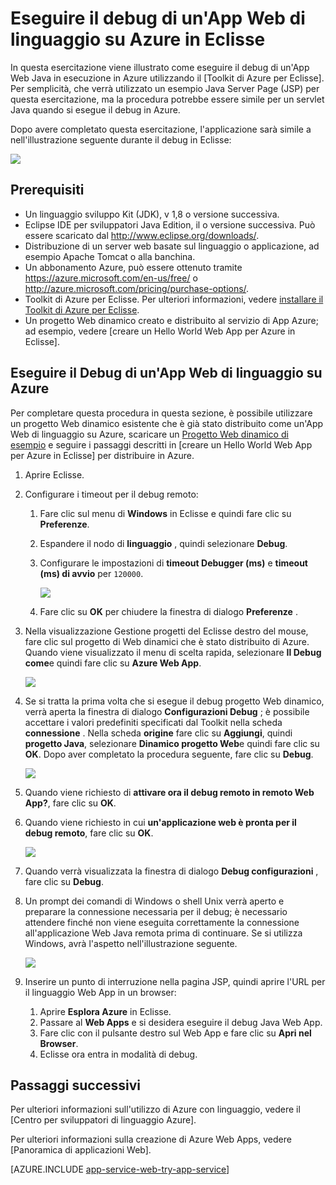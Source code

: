 <properties 
    pageTitle="Eseguire il debug di un'App Web di linguaggio su Azure in Eclisse | Microsoft Azure" 
    description="In questa esercitazione viene illustrato come utilizzare il Toolkit di Azure per Eclisse per il debug di un'App Web Java in esecuzione in Azure." 
    services="app-service\web" 
    documentationCenter="java" 
    authors="selvasingh" 
    manager="wpickett" 
    editor=""/>

<tags 
    ms.service="app-service-web" 
    ms.workload="web" 
    ms.tgt_pltfrm="na" 
    ms.devlang="Java" 
    ms.topic="article" 
    ms.date="09/20/2016" 
    ms.author="asirveda;robmcm"/>

# <a name="debug-a-java-web-app-on-azure-in-eclipse"></a>Eseguire il debug di un'App Web di linguaggio su Azure in Eclisse

In questa esercitazione viene illustrato come eseguire il debug di un'App Web Java in esecuzione in Azure utilizzando il [Toolkit di Azure per Eclisse]. Per semplicità, che verrà utilizzato un esempio Java Server Page (JSP) per questa esercitazione, ma la procedura potrebbe essere simile per un servlet Java quando si esegue il debug in Azure.

Dopo avere completato questa esercitazione, l'applicazione sarà simile a nell'illustrazione seguente durante il debug in Eclisse:

![][01]
 
## <a name="prerequisites"></a>Prerequisiti

* Un linguaggio sviluppo Kit (JDK), v 1,8 o versione successiva.
* Eclipse IDE per sviluppatori Java Edition, il o versione successiva. Può essere scaricato dal <http://www.eclipse.org/downloads/>.
* Distribuzione di un server web basate sul linguaggio o applicazione, ad esempio Apache Tomcat o alla banchina.
* Un abbonamento Azure, può essere ottenuto tramite <https://azure.microsoft.com/en-us/free/> o <http://azure.microsoft.com/pricing/purchase-options/>.
* Toolkit di Azure per Eclisse. Per ulteriori informazioni, vedere [installare il Toolkit di Azure per Eclisse].
* Un progetto Web dinamico creato e distribuito al servizio di App Azure; ad esempio, vedere [creare un Hello World Web App per Azure in Eclisse].

## <a name="to-debug-a-java-web-app-on-azure"></a>Eseguire il Debug di un'App Web di linguaggio su Azure

Per completare questa procedura in questa sezione, è possibile utilizzare un progetto Web dinamico esistente che è già stato distribuito come un'App Web di linguaggio su Azure, scaricare un [Progetto Web dinamico di esempio] e seguire i passaggi descritti in [creare un Hello World Web App per Azure in Eclisse] per distribuire in Azure. 

1. Aprire Eclisse.

1. Configurare i timeout per il debug remoto:

    1. Fare clic sul menu di **Windows** in Eclisse e quindi fare clic su **Preferenze**.
    1. Espandere il nodo di **linguaggio** , quindi selezionare **Debug**.
    1. Configurare le impostazioni di **timeout Debugger (ms)** e **timeout (ms) di avvio** per `120000`.

        ![][02]

    1. Fare clic su **OK** per chiudere la finestra di dialogo **Preferenze** .

1. Nella visualizzazione Gestione progetti del Eclisse destro del mouse, fare clic sul progetto di Web dinamici che è stato distribuito di Azure. Quando viene visualizzato il menu di scelta rapida, selezionare **Il Debug come**e quindi fare clic su **Azure Web App**.

    ![][03]

1. Se si tratta la prima volta che si esegue il debug progetto Web dinamico, verrà aperta la finestra di dialogo **Configurazioni Debug** ; è possibile accettare i valori predefiniti specificati dal Toolkit nella scheda **connessione** . Nella scheda **origine** fare clic su **Aggiungi**, quindi **progetto Java**, selezionare **Dinamico progetto Web**e quindi fare clic su **OK**. Dopo aver completato la procedura seguente, fare clic su **Debug**.

    ![][04]

1. Quando viene richiesto di **attivare ora il debug remoto in remoto Web App?**, fare clic su **OK**.

1. Quando viene richiesto in cui **un'applicazione web è pronta per il debug remoto**, fare clic su **OK**.

    ![][05]

1. Quando verrà visualizzata la finestra di dialogo **Debug configurazioni** , fare clic su **Debug**.

1. Un prompt dei comandi di Windows o shell Unix verrà aperto e preparare la connessione necessaria per il debug; è necessario attendere finché non viene eseguita correttamente la connessione all'applicazione Web Java remota prima di continuare. Se si utilizza Windows, avrà l'aspetto nell'illustrazione seguente.

    ![][06]

1. Inserire un punto di interruzione nella pagina JSP, quindi aprire l'URL per il linguaggio Web App in un browser:

    1. Aprire **Esplora Azure** in Eclisse.
    1. Passare al **Web Apps** e si desidera eseguire il debug Java Web App.
    1. Fare clic con il pulsante destro sul Web App e fare clic su **Apri nel Browser**.
    1. Eclisse ora entra in modalità di debug.

## <a name="next-steps"></a>Passaggi successivi

Per ulteriori informazioni sull'utilizzo di Azure con linguaggio, vedere il [Centro per sviluppatori di linguaggio Azure].

Per ulteriori informazioni sulla creazione di Azure Web Apps, vedere [Panoramica di applicazioni Web].

[AZURE.INCLUDE [app-service-web-try-app-service](../../includes/app-service-web-try-app-service.md)]

<!-- URL List -->

[Azure App Service]: http://go.microsoft.com/fwlink/?LinkId=529714
[Azure Toolkit per Eclisse]: ../azure-toolkit-for-eclipse.md
[Installare il Toolkit di Azure per Eclisse]: ../azure-toolkit-for-eclipse-installation.md
[Creare un'App Web di Hello World per Azure in Eclisse]: ./app-service-web-eclipse-create-hello-world-web-app.md
[Progetto Web dinamico di esempio]: http://go.microsoft.com/fwlink/?LinkId=817337

[Centro per sviluppatori di Azure Java]: https://azure.microsoft.com/develop/java/
[Panoramica di Web App]: ./app-service-web-overview.md

<!-- IMG List -->

[01]: ./media/app-service-web-debug-java-web-app-in-eclipse/01-debug-java-web-app-in-eclipse.png
[02]: ./media/app-service-web-debug-java-web-app-in-eclipse/02-configure-eclipse-remote-debug.png
[03]: ./media/app-service-web-debug-java-web-app-in-eclipse/03-debug-as.png
[04]: ./media/app-service-web-debug-java-web-app-in-eclipse/04-debug-configurations.png
[05]: ./media/app-service-web-debug-java-web-app-in-eclipse/05-ready-for-remote-debugging.png
[06]: ./media/app-service-web-debug-java-web-app-in-eclipse/06-windows-command-prompt-connection-successful-to-remote.png
